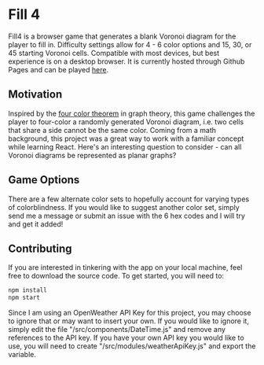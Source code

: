 # Fill 4

Fill4 is a browser game that generates a blank Voronoi diagram for the player to fill in. Difficulty settings allow for 4 - 6 color options and 15, 30, or 45 starting Voronoi cells. Compatible with most devices, but best experience is on a desktop browser. It is currently hosted through Github Pages and can be played [here](https://www.varun.pro/fill4/).

## Motivation

Inspired by the [four color theorem](https://en.wikipedia.org/wiki/Four_color_theorem) in graph theory, this game challenges the player to four-color a randomly generated Voronoi diagram, i.e. two cells that share a side cannot be the same color.  Coming from a math background, this project was a great way to work with a familiar concept while learning React. Here's an interesting question to consider - can all Voronoi diagrams be represented as planar graphs?

## Game Options

There are a few alternate color sets to hopefully account for varying types of colorblindness. If you would like to suggest another color set, simply send me a message or submit an issue with the 6 hex codes and I will try and get it added!

## Contributing

If you are interested in tinkering with the app on your local machine, feel free to download the source code. To get started, you will need to:

```javascript
npm install
npm start
```

Since I am using an OpenWeather API Key for this project, you may choose to ignore that or may want to insert your own. If you would like to ignore it, simply edit the file "/src/components/DateTime.js" and remove any references to the API key. If you have your own API key you would like to use, you will need to create "/src/modules/weatherApiKey.js" and export the variable. 

